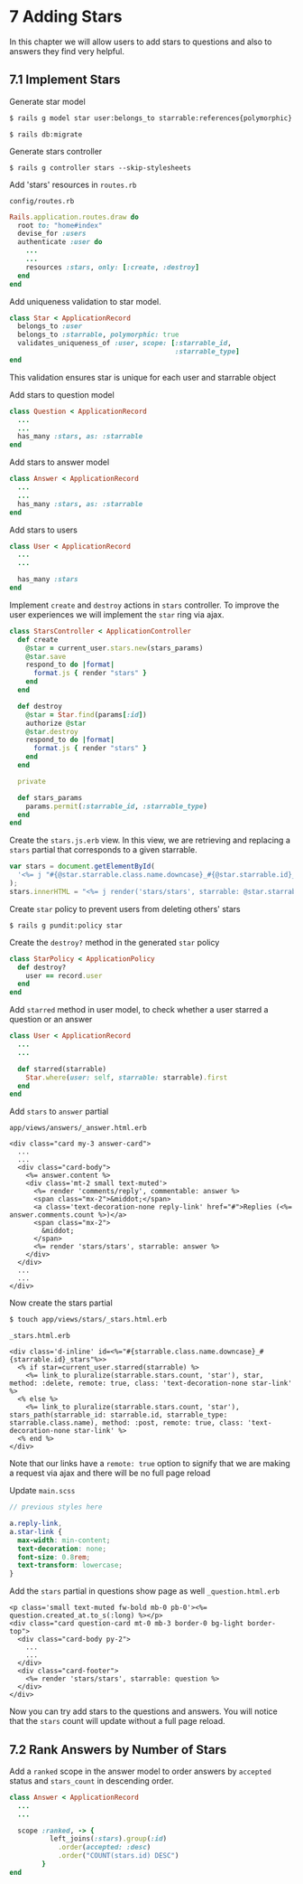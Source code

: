 # 7 Adding Stars

In this chapter we will allow users to add stars to questions and also to answers they find very helpful.

## 7.1 Implement Stars

Generate star model

```bash
$ rails g model star user:belongs_to starrable:references{polymorphic}
```

```
$ rails db:migrate
```

Generate stars controller

```
$ rails g controller stars --skip-stylesheets
```

Add 'stars' resources in `routes.rb`

`config/routes.rb`

```ruby
Rails.application.routes.draw do
  root to: "home#index"
  devise_for :users
  authenticate :user do
    ...
    ...
    resources :stars, only: [:create, :destroy]
  end
end
```

Add uniqueness validation to star model.

```ruby
class Star < ApplicationRecord
  belongs_to :user
  belongs_to :starrable, polymorphic: true
  validates_uniqueness_of :user, scope: [:starrable_id,
                                         :starrable_type]
end
```

This validation ensures star is unique for each user and starrable object

Add stars to question model

```ruby
class Question < ApplicationRecord
  ...
  ...
  has_many :stars, as: :starrable
end
```

Add stars to answer model

```ruby
class Answer < ApplicationRecord
  ...
  ...
  has_many :stars, as: :starrable
end
```

Add stars to users

```ruby
class User < ApplicationRecord
  ...
  ...

  has_many :stars
end
```

Implement `create` and `destroy` actions in `stars` controller. To improve the user experiences we will implement the `star` ring via ajax.

```ruby
class StarsController < ApplicationController
  def create
    @star = current_user.stars.new(stars_params)
    @star.save
    respond_to do |format|
      format.js { render "stars" }
    end
  end

  def destroy
    @star = Star.find(params[:id])
    authorize @star
    @star.destroy
    respond_to do |format|
      format.js { render "stars" }
    end
  end

  private

  def stars_params
    params.permit(:starrable_id, :starrable_type)
  end
end
```

Create the `stars.js.erb` view. In this view, we are retrieving and replacing a `stars` partial that corresponds to a given starrable.

```javascript
var stars = document.getElementById(
  '<%= j "#{@star.starrable.class.name.downcase}_#{@star.starrable.id}_stars" %>',
);
stars.innerHTML = "<%= j render('stars/stars', starrable: @star.starrable) %>";
```

Create `star` policy to prevent users from deleting others' stars

```
$ rails g pundit:policy star
```

Create the `destroy?` method in the generated `star` policy

```ruby
class StarPolicy < ApplicationPolicy
  def destroy?
    user == record.user
  end
end
```

Add `starred` method in user model, to check whether a user starred a question or an answer

```ruby
class User < ApplicationRecord
  ...
  ...

  def starred(starrable)
    Star.where(user: self, starrable: starrable).first
  end
end
```

Add `stars` to `answer` partial

`app/views/answers/_answer.html.erb`

```erb
<div class="card my-3 answer-card">
  ...
  ...
  <div class="card-body">
    <%= answer.content %>
    <div class='mt-2 small text-muted'>
      <%= render 'comments/reply', commentable: answer %>
      <span class="mx-2">&middot;</span>
      <a class='text-decoration-none reply-link' href="#">Replies (<%= answer.comments.count %>)</a>
      <span class="mx-2">
        &middot;
      </span>
      <%= render 'stars/stars', starrable: answer %>
    </div>
  </div>
  ...
  ...
</div>
```

Now create the stars partial

```bash
$ touch app/views/stars/_stars.html.erb
```

`_stars.html.erb`

```erb
<div class='d-inline' id=<%="#{starrable.class.name.downcase}_#{starrable.id}_stars"%>>
  <% if star=current_user.starred(starrable) %>
    <%= link_to pluralize(starrable.stars.count, 'star'), star, method: :delete, remote: true, class: 'text-decoration-none star-link' %>
  <% else %>
    <%= link_to pluralize(starrable.stars.count, 'star'), stars_path(starrable_id: starrable.id, starrable_type: starrable.class.name), method: :post, remote: true, class: 'text-decoration-none star-link' %>
  <% end %>
</div>
```

Note that our links have a `remote: true` option to signify that we are making a request via ajax and there will be no full page reload

Update `main.scss`

```scss
// previous styles here

a.reply-link,
a.star-link {
  max-width: min-content;
  text-decoration: none;
  font-size: 0.8rem;
  text-transform: lowercase;
}
```

Add the `stars` partial in questions show page as well
`_question.html.erb`

```erb
<p class='small text-muted fw-bold mb-0 pb-0'><%= question.created_at.to_s(:long) %></p>
<div class="card question-card mt-0 mb-3 border-0 bg-light border-top">
  <div class="card-body py-2">
    ...
    ...
  </div>
  <div class="card-footer">
    <%= render 'stars/stars', starrable: question %>
  </div>
</div>
```

Now you can try add stars to the questions and answers. You will notice that the `stars` count will update without a full page reload.

## 7.2 Rank Answers by Number of Stars

Add a `ranked` scope in the answer model to order answers by `accepted` status and `stars_count` in descending order.

```ruby
class Answer < ApplicationRecord
  ...
  ...

  scope :ranked, -> {
          left_joins(:stars).group(:id)
            .order(accepted: :desc)
            .order("COUNT(stars.id) DESC")
        }
end
```
